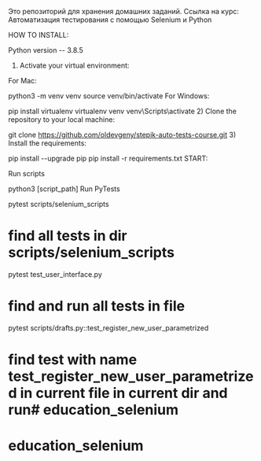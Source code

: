 Это репозиторий для хранения домашних заданий. Ссылка на курс: Автоматизация тестирования с помощью Selenium и Python

HOW TO INSTALL:

Python version -- 3.8.5

1) Activate your virtual environment:

For Mac:

python3 -m venv venv
source venv/bin/activate
For Windows:

pip install virtualenv
virtualenv venv
venv\Scripts\activate
2) Clone the repository to your local machine:

git clone https://github.com/oldevgeny/stepik-auto-tests-course.git
3) Install the requirements:

pip install --upgrade pip
pip install -r requirements.txt
START:

Run scripts

python3 [script_path]
Run PyTests

pytest scripts/selenium_scripts
# find all tests in dir scripts/selenium_scripts

pytest test_user_interface.py
# find and run all tests in file

pytest scripts/drafts.py::test_register_new_user_parametrized
# find test with name test_register_new_user_parametrized in current file in current dir and run# education_selenium
# education_selenium
